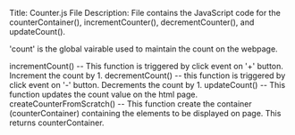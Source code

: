 Title: Counter.js 
File Description: File contains the JavaScript code for the counterContainer(), incrementCounter(), decrementCounter(), and updateCount(). 

'count' is the global vairable used to maintain the count on the webpage.

incrementCount() -- This function is triggered by click event on '+' button. Increment the count by 1.
decrementCount() -- this function is triggered by click event on '-' button. Decrements the count by 1.
updateCount() -- This function updates the count value on the html page.
createCounterFromScratch() -- This function create the container (counterContainer) containing the elements to be displayed on page. This returns counterContainer.